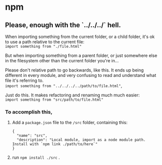 # npm

## Please, enough with the \`../../../\` hell.

When importing something from the current folder, or a child folder, it's ok to use a path relative to the current file:  
`import something from "./file.html"`

But when importing something from a parent folder, or just somewhere else in the filesystem other than the current folder you're in...

Please don't relative path to go backwards, like this. It ends up being different in every module, and very confusing to read and understand what file it's referring to.  
`import something from "../../../../path/to/file.html"`, 

Just do this. It makes refactoring and renaming much much easier:  
`import something from "src/path/to/file.html"` 

### To accomplish this, 

1. Add a `package.json` file to the `/src` folder, containing this:

   ```text
   {
     "name": "src",
     "description": "Local module, import as a node module path. Install with `npm link ./path/to/here`"
   } 
   ```

2. run `npm install ./src` .



